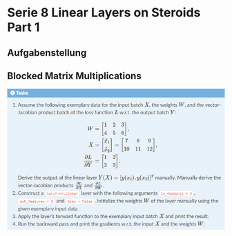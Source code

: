 # Serie 8 Linear Layers on Steroids Part 1

## Aufgabenstellung

## Blocked Matrix Multiplications

![Alt-Text](https://github.com/rauschinger/Efficient_Machine_Learning/blob/main/5_Custom%20Extensions/aufgabenstellung.png)